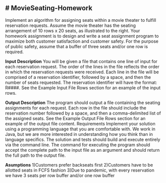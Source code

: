 ## # MovieSeating-Homework


Implement an algorithm for assigning seats within a movie theater to fulfill reservation requests. Assume the movie theater has the seating arrangement of 10 rows x 20 seats, as illustrated to the right. Your homework assignment is to design and write a seat assignment program to maximize both customer satisfaction and customer safety. For the purpose of public safety, assume that a buffer of three seats and/or one row is required. 

**Input Description** 
You will be given a file that contains one line of input for each reservation request. The order of the lines in the file reflects the order in which the reservation requests were received. Each line in the file will be comprised of a reservation identifier, followed by a space, and then the number of seats requested. The reservation identifier will have the format: R####. See the Example Input File Rows section for an example of the input rows. 

**Output Description**
 The program should output a file containing the seating assignments for each request. Each row in the file should include the reservation number followed by a space, and then a comma-delimited list of the assigned seats. See the Example Output File Rows section for an example of the output file content. Requirements Implement your solution using a programming language that you are comfortable with. We work in Java, but we are more interested in understanding how you think than in language specifics. The solution and tests should build and execute entirely via the command line. The command for executing the program should accept the complete path to the input file as an argument and should return the full path to the output file. 

**Asumptions**
1)Customers prefer backseats first
2)Customers have to be allotted seats in FCFS fashion
3)Due to pandemic, with every reservation we have 3 seats per row buffer and/or one row buffer

